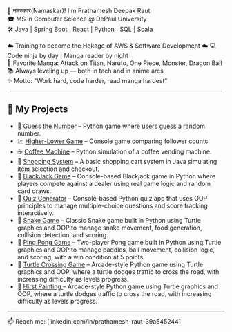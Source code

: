 👋 नमस्कार(Namaskar)! I'm Prathamesh Deepak Raut  
🎓 MS in Computer Science @ DePaul University  
🛠️ Java | Spring Boot | React | Python | SQL | Scala
 
☁️ Training to become the Hokage of AWS & Software Development ☁️
💻 Code ninja by day | Manga reader by night  
🎴 Favorite Manga: Attack on Titan, Naruto, One Piece, Monster, Dragon Ball  
📚 Always leveling up — both in tech and in anime arcs  
✨ Motto: "Work hard, code harder, read manga hardest"

---

## 🚀 My Projects

- 🔢 [Guess the Number](https://github.com/rautpdr/Guess-the-number) – Python game where users guess a random number.
- 📈 [Higher-Lower Game](https://github.com/rautpdr/Higher-Lower-game) – Console game comparing follower counts.
- ☕ [Coffee Machine](https://github.com/rautpdr/Coffee_machine) – Python simulation of a coffee vending machine.
- 🛒 [Shopping System](https://github.com/rautpdr/Shopping-System) – A basic shopping cart system in Java simulating item selection and checkout.
- 🎰 [BlackJack Game](https://github.com/rautpdr/BlackJack-Game) – Console-based Blackjack game in Python where players compete against a dealer using real game logic and random card draws.
- 🧠 [Quiz Generator](https://github.com/rautpdr/Quiz_Generator) – Console-based Python quiz app that uses OOP principles to manage multiple-choice questions and score tracking interactively.
- 🐍 [Snake Game](https://github.com/rautpdr/Snake_Game) – Classic Snake game built in Python using Turtle graphics and OOP to manage snake movement, food generation, collision detection, and scoring.
- 🏓 [Ping Pong Game](https://github.com/rautpdr/Ping-Pong-Game) – Two-player Pong game built in Python using Turtle graphics and OOP to manage paddles, ball movement, collision logic, and scoring, with a win condition at 5 points.
- 🐢 [Turtle Crossing Game](https://github.com/rautpdr/Turtle_crossing_game) –  Arcade-style Python game using Turtle graphics and OOP, where a turtle dodges traffic to cross the road, with increasing difficulty as levels progress.
- 🎨 [Hirst Painting ](https://github.com/rautpdr/Hirst_Painting) –  Arcade-style Python game using Turtle graphics and OOP, where a turtle dodges traffic to cross the road, with increasing difficulty as levels progress.


---

📫 Reach me: [linkedin.com/in/prathamesh-raut-39a545244]
